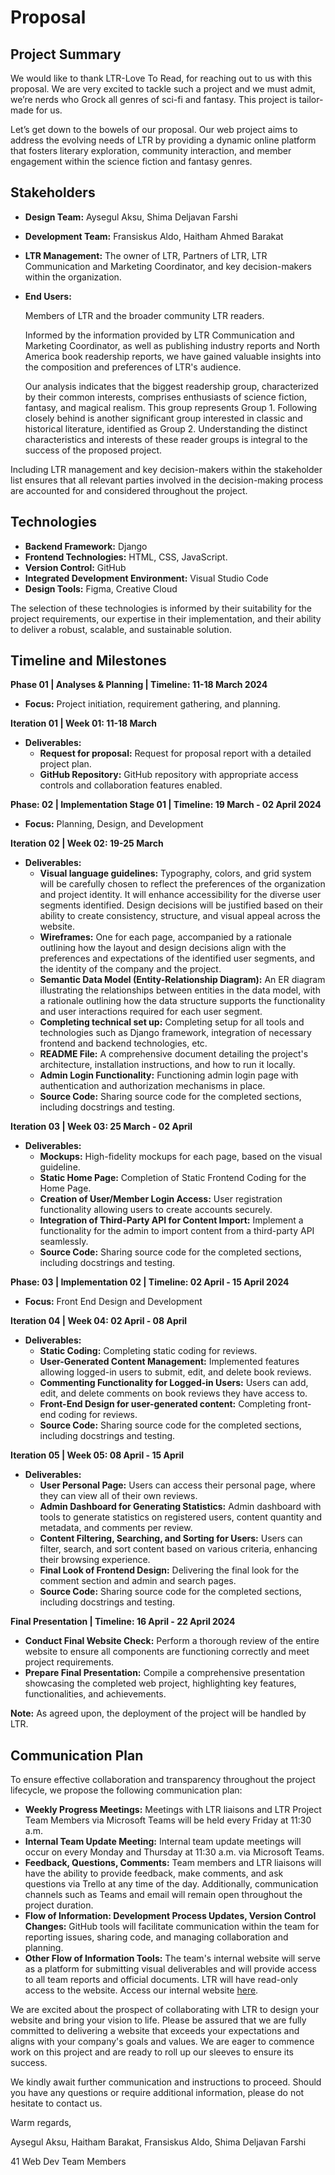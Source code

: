 # Proposal

## Project Summary

We would like to thank LTR-Love To Read, for reaching out to us with this proposal. We are very excited to tackle such a project and we must admit, we’re nerds who Grock all genres of sci-fi and fantasy. This project is tailor-made for us.

Let’s get down to the bowels of our proposal. Our web project aims to address the evolving needs of LTR by providing a dynamic online platform that fosters literary exploration, community interaction, and member engagement within the science fiction and fantasy genres.

## Stakeholders

- **Design Team:** Aysegul Aksu, Shima Deljavan Farshi
- **Development Team:** Fransiskus Aldo, Haitham Ahmed Barakat
- **LTR Management:** The owner of LTR, Partners of LTR, LTR Communication and Marketing Coordinator, and key decision-makers within the organization.
- **End Users:**
    
    Members of LTR and the broader community LTR readers.
    
    
    Informed by the information provided by LTR Communication and Marketing Coordinator, as well as publishing industry reports and North America book readership reports, we have gained valuable insights into the composition and preferences of LTR's audience.
    
     Our analysis indicates that the biggest readership group, characterized by their common interests, comprises enthusiasts of science fiction, fantasy, and magical realism. This group represents Group 1. Following closely behind is another significant group interested in classic and historical literature, identified as Group 2. Understanding the distinct characteristics and interests of these reader groups is integral to the success of the proposed project.
    

Including LTR management and key decision-makers within the stakeholder list ensures that all relevant parties involved in the decision-making process are accounted for and considered throughout the project.

## Technologies

- **Backend Framework:** Django
- **Frontend Technologies:** HTML, CSS, JavaScript.
- **Version Control:** GitHub
- **Integrated Development Environment:** Visual Studio Code
- **Design Tools:** Figma, Creative Cloud

The selection of these technologies is informed by their suitability for the project requirements, our expertise in their implementation, and their ability to deliver a robust, scalable, and sustainable solution.

## Timeline and Milestones

**Phase 01 | Analyses & Planning | Timeline: 11-18 March 2024**

- **Focus:** Project initiation, requirement gathering, and planning.
  
**Iteration 01 | Week 01: 11-18 March**

- **Deliverables:**
  - **Request for proposal:** Request for proposal report with a detailed project plan.
  - **GitHub Repository:** GitHub repository with appropriate access controls and collaboration features enabled.

**Phase: 02 | Implementation Stage 01 | Timeline: 19 March - 02 April 2024**

- **Focus:** Planning, Design, and Development

**Iteration 02 | Week 02: 19-25 March**

- **Deliverables:**
  - **Visual language guidelines:** Typography, colors, and grid system will be carefully chosen to reflect the preferences of the organization and project identity. It will enhance accessibility for the diverse user segments identified. Design decisions will be justified based on their ability to create consistency, structure, and visual appeal across the website.
  - **Wireframes:** One for each page, accompanied by a rationale outlining how the layout and design decisions align with the preferences and expectations of the identified user segments, and the identity of the company and the project.
  - **Semantic Data Model (Entity-Relationship Diagram):** An ER diagram illustrating the relationships between entities in the data model, with a rationale outlining how the data structure supports the functionality and user interactions required for each user segment.
  - **Completing technical set up:** Completing setup for all tools and technologies such as Django framework, integration of necessary frontend and backend technologies, etc.
  - **README File:** A comprehensive document detailing the project's architecture, installation instructions, and how to run it locally.
  - **Admin Login Functionality:** Functioning admin login page with authentication and authorization mechanisms in place.
  - **Source Code:** Sharing source code for the completed sections, including docstrings and testing.

**Iteration 03 | Week 03: 25 March - 02 April**

- **Deliverables:**
  - **Mockups:** High-fidelity mockups for each page, based on the visual guideline.
  - **Static Home Page:** Completion of Static Frontend Coding for the Home Page.
  - **Creation of User/Member Login Access:** User registration functionality allowing users to create accounts securely.
  - **Integration of Third-Party API for Content Import:** Implement a functionality for the admin to import content from a third-party API seamlessly.
  - **Source Code:** Sharing source code for the completed sections, including docstrings and testing.

**Phase: 03 | Implementation 02 | Timeline: 02 April - 15 April 2024**

- **Focus:** Front End Design and Development

**Iteration 04 | Week 04: 02 April - 08 April**

- **Deliverables:**
  - **Static Coding:** Completing static coding for reviews.
  - **User-Generated Content Management:** Implemented features allowing logged-in users to submit, edit, and delete book reviews.
  - **Commenting Functionality for Logged-in Users:** Users can add, edit, and delete comments on book reviews they have access to.
  - **Front-End Design for user-generated content:** Completing front-end coding for reviews.
  - **Source Code:** Sharing source code for the completed sections, including docstrings and testing.

**Iteration 05 | Week 05: 08 April - 15 April**

- **Deliverables:**
  - **User Personal Page:** Users can access their personal page, where they can view all of their own reviews.
  - **Admin Dashboard for Generating Statistics:** Admin dashboard with tools to generate statistics on registered users, content quantity and metadata, and comments per review.
  - **Content Filtering, Searching, and Sorting for Users:** Users can filter, search, and sort content based on various criteria, enhancing their browsing experience.
  - **Final Look of Frontend Design:** Delivering the final look for the comment section and admin and search pages.
  - **Source Code:** Sharing source code for the completed sections, including docstrings and testing.

**Final Presentation | Timeline: 16 April - 22 April 2024**

- **Conduct Final Website Check:** Perform a thorough review of the entire website to ensure all components are functioning correctly and meet project requirements.
- **Prepare Final Presentation:** Compile a comprehensive presentation showcasing the completed web project, highlighting key features, functionalities, and achievements.

**Note:** As agreed upon, the deployment of the project will be handled by LTR.

## Communication Plan

To ensure effective collaboration and transparency throughout the project lifecycle, we propose the following communication plan:

- **Weekly Progress Meetings:** Meetings with LTR liaisons and LTR Project Team Members via Microsoft Teams will be held every Friday at 11:30 a.m.
- **Internal Team Update Meeting:** Internal team update meetings will occur on every Monday and Thursday at 11:30 a.m. via Microsoft Teams.
- **Feedback, Questions, Comments:** Team members and LTR liaisons will have the ability to provide feedback, make comments, and ask questions via Trello at any time of the day. Additionally, communication channels such as Teams and email will remain open throughout the project duration.
- **Flow of Information: Development Process Updates, Version Control Changes:** GitHub tools will facilitate communication within the team for reporting issues, sharing code, and managing collaboration and planning.
- **Other Flow of Information Tools:** The team's internal website will serve as a platform for submitting visual deliverables and will provide access to all team reports and official documents. LTR will have read-only access to the website. Access our internal website [here](https://aysegul90.web582.com/webproject/index.html).

We are excited about the prospect of collaborating with LTR to design your website and bring your vision to life. Please be assured that we are fully committed to delivering a website that exceeds your expectations and aligns with your company's goals and values. We are eager to commence work on this project and are ready to roll up our sleeves to ensure its success.

We kindly await further communication and instructions to proceed. Should you have any questions or require additional information, please do not hesitate to contact us.

Warm regards,

Aysegul Aksu, Haitham Barakat, Fransiskus Aldo, Shima Deljavan Farshi

41 Web Dev Team Members
